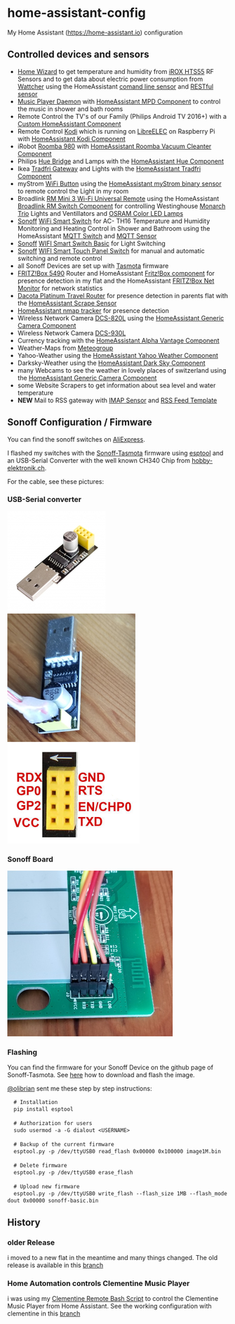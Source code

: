 # home-assistant-config
My Home Assistant (https://home-assistant.io) configuration

## Controlled devices and sensors

* [Home Wizard](https://homewizard.com/) to get temperature and humidity from [iROX HTS55](http://www.irox.com/fr/produits/accessoires/hts55.htm) RF Sensors and to get data about electric power consumption from [Wattcher](https://www.wattcher.nl/en/) using the HomeAssistant [comand line sensor](https://www.home-assistant.io/components/sensor.command_line/) and [RESTful sensor](https://www.home-assistant.io/components/sensor.rest/)
* [Music Player Daemon](https://www.musicpd.org/) with [HomeAssistant MPD Component](https://www.home-assistant.io/components/media_player.mpd/) to control the music in shower and bath rooms
* Remote Control the TV's of our Family (Philips Android TV 2016+) with a [Custom HomeAssistant Component](https://github.com/nstrelow/ha_philips_2016)
* Remote Control [Kodi](https://kodi.tv/) which is running on [LibreELEC](https://libreelec.tv/) on Raspberry Pi with [HomeAssistant Kodi Component](https://www.home-assistant.io/components/media_player.kodi/)
* iRobot [Roomba 980](https://shop.irobot.de/roomba-staubs-staubsaugerroboter-roomba-980/R980040.html) with [HomeAssistant Roomba Vacuum Cleanter Component](https://www.home-assistant.io/components/vacuum.roomba/)
* Philips [Hue Bridge](https://www2.meethue.com/en-us/p/hue-bridge/046677458478) and Lamps with the [HomeAssistant Hue Component](https://www.home-assistant.io/components/hue/) 
* Ikea [Tradfri Gateway](https://www.ikea.com/us/en/catalog/products/00337813/) and Lights with the [HomeAssistant Tradfri Component](https://www.home-assistant.io/components/tradfri/) 
* myStrom [WiFi Button](https://mystrom.ch/wifi-button/) using the [HomeAssistant myStrom binary sensor](https://www.home-assistant.io/components/binary_sensor.mystrom/) to remote control the Light in my room
* Broadlink [RM Mini 3 Wi-Fi Universal Remote](http://www.ibroadlink.com/rmMini3/) using the HomeAssistant [Broadlink RM Switch Component](https://www.home-assistant.io/components/switch.broadlink/) for controlling Westinghouse [Monarch Trio](https://www.lampenwelt.ch/westinghouse-monarch-trio-ventilator.html) Lights and Ventillators and [OSRAM Color LED Lamps](https://www.osram.com/)
* [Sonoff](https://sonoff.in/) [WiFi Smart Switch](https://www.sonoff.in/index.php?route=product/product&product_id=79) for AC- TH16 Temperature and Humidity Monitoring and Heating Control in Shower and Bathroom using the HomeAssistant [MQTT Switch](https://www.home-assistant.io/components/switch.mqtt/) and [MQTT Sensor](https://www.home-assistant.io/components/sensor.mqtt/)
* [Sonoff](https://sonoff.in/) [WIFI Smart Switch Basic](https://www.sonoff.in/index.php?route=product/product&product_id=75) for Light Switching
* [Sonoff](https://sonoff.in/) [WIFI Smart Touch Panel Switch](https://www.sonoff.in/index.php?route=product/product&product_id=73) for manual and automatic switching and remote control
* all Sonoff Devices are set up with [Tasmota](https://github.com/arendst/Sonoff-Tasmota) firmware
* [FRITZ!Box 5490](https://ch.avm.de/produkte/fritzbox/fritzbox-5490/) Router and HomeAssistant [Fritz!Box component](https://www.home-assistant.io/components/device_tracker.fritz/) for presence detection in my flat and the HomeAssistant [FRITZ!Box Net Monitor](https://www.home-assistant.io/components/sensor.fritzbox_netmonitor/) for network statistics
* [Dacota Platinum Travel Router](https://www.power.no/data-og-tilbehoer/nettverk-og-rutere/router/dacota-p-travel-router/p-253786/) for presence detection in parents flat with the [HomeAssistant Scrape Sensor](https://www.home-assistant.io/components/sensor.scrape/)
* [HomeAssistant nmap tracker](https://www.home-assistant.io/components/device_tracker.nmap_tracker/) for presence detection
* Wireless Network Camera [DCS-820L](https://eu.dlink.com/uk/en/products/dcs-820l-wifi-baby-camera) using the [HomeAssistant Generic Camera Component](https://www.home-assistant.io/components/camera.generic/)
* Wireless Network Camera [DCS-930L](https://eu.dlink.com/uk/en/products/dcs-930l-wireless-n-network-camera)
* Currency tracking with the [HomeAssistant Alpha Vantage Component](https://www.home-assistant.io/components/sensor.alpha_vantage/)
* Weather-Maps from [Meteogroup](https://www.meteogroup.com)
* Yahoo-Weather using the [HomeAssistant Yahoo Weather Component](https://www.home-assistant.io/components/weather.yweather/)
* Darksky-Weather using the [HomeAssistant Dark Sky Component](https://www.home-assistant.io/components/weather.darksky/)
* many Webcams to see the weather in lovely places of switzerland using the [HomeAssistant Generic Camera Component](https://www.home-assistant.io/components/camera.generic/)
* some Website Scrapers to get information about sea level and water temperature
* **NEW** Mail to RSS gateway with [IMAP Sensor](https://www.home-assistant.io/components/sensor.imap_email_content/) and [RSS Feed Template](https://www.home-assistant.io/components/rss_feed_template/)

## Sonoff Configuration / Firmware
You can find the sonoff switches on [AliExpress](https://www.aliexpress.com/).

I flashed my switches with the [Sonoff-Tasmota](https://github.com/arendst/Sonoff-Tasmota) firmware using [esptool](https://github.com/arendst/Sonoff-Tasmota/wiki/Esptool) and an USB-Serial Converter with the well known CH340 Chip from [hobby-elektronik.ch](https://hobby-elektronik.ch/ESP8266-ESP8285-ESP32/ESP8266-Zubehoer/USB-zu-Seriell-Adapter-fuer-ESP8266-ESP-01::348.html).

For the cable, see these pictures:

### USB-Serial converter
![USB-Serial Converter](docs/converter-original.jpg)
![USB-Serial Converter with attached cable](docs/converter.jpg)
![USB-Serial Converter Pinout](docs/converter-pinout.png)

### Sonoff Board
![Sonoff T1 Touch Board](docs/board-pins.jpg)

### Flashing
You can find the firmware for your Sonoff Device on the github page of Sonoff-Tasmota. See [here](https://github.com/arendst/Sonoff-Tasmota/wiki/Esptool#download-sonoff-tasmota) how to download and flash the image.

[@olibrian](https://github.com/olibrian/) sent me these step by step instructions:
      
      
      # Installation
      pip install esptool
      
      # Authorization for users
      sudo usermod -a -G dialout <USERNAME>
      
      # Backup of the current firmware
      esptool.py -p /dev/ttyUSB0 read_flash 0x00000 0x100000 image1M.bin
      
      # Delete firmware
      esptool.py -p /dev/ttyUSB0 erase_flash
      
      # Upload new firmware
      esptool.py -p /dev/ttyUSB0 write_flash --flash_size 1MB --flash_mode dout 0x00000 sonoff-basic.bin 


## History
### older Release

i moved to a new flat in the meantime and many things changed. The old release is available in this [branch](https://github.com/mgafner/home-assistant-config/tree/Release1)

### Home Automation controls Clementine Music Player

i was using my [Clementine Remote Bash Script](https://github.com/mgafner/clementine-remote-bash) to control the Clementine Music Player from Home Assistant.
See the working configuration with clementine in this [branch](https://github.com/mgafner/home-assistant-config/tree/clementine)

